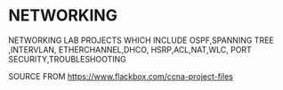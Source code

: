 # NETWORKING
NETWORKING LAB PROJECTS
WHICH INCLUDE OSPF,SPANNING TREE ,INTERVLAN, ETHERCHANNEL,DHCO, HSRP,ACL,NAT,WLC, PORT SECURITY,TROUBLESHOOTING

SOURCE FROM https://www.flackbox.com/ccna-project-files
